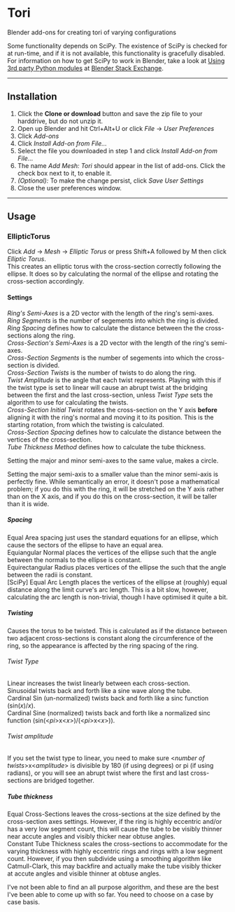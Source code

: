 # Tori
Blender add-ons for creating tori of varying configurations

Some functionality depends on SciPy. The existence of SciPy is checked for at run-time, and if it is not available, this functionality is gracefully disabled.  
For information on how to get SciPy to work in Blender, take a look at [Using 3rd party Python modules](https://blender.stackexchange.com/questions/5287/using-3rd-party-python-modules) at [Blender Stack Exchange](https://blender.stackexchange.com/).

-----

## Installation
1. Click the **Clone or download** button and save the zip file to your harddrive, but do not unzip it.
2. Open up Blender and hit Ctrl+Alt+U or click _File_ -> _User Preferences_
3. Click _Add-ons_
4. Click _Install Add-on from File..._
5. Select the file you downloaded in step 1 and click _Install Add-on from File..._
6. The name _Add Mesh: Tori_ should appear in the list of add-ons. Click the check box next to it, to enable it.
7. _(Optional):_ To make the change persist, click _Save User Settings_
8. Close the user preferences window.

-----

## Usage

### EllipticTorus
Click _Add_ -> _Mesh_ -> _Elliptic Torus_ or press Shift+A followed by M then click _Elliptic Torus_.  
This creates an elliptic torus with the cross-section correctly following the ellipse. It does so by calculating the normal of the ellipse and rotating the cross-section accordingly.

#### Settings
_Ring's Semi-Axes_ is a 2D vector with the length of the ring's semi-axes.  
_Ring Segments_ is the number of segements into which the ring is divided.  
_Ring Spacing_ defines how to calculate the distance between the the cross-sections along the ring.  
_Cross-Section's Semi-Axes_ is a 2D vector with the length of the ring's semi-axes.  
_Cross-Section Segments_ is the number of segements into which the cross-section is divided.  
_Cross-Section Twists_ is the number of twists to do along the ring.  
_Twist Amplitude_ is the angle that each twist represents. Playing with this if the twist type is set to linear will cause an abrupt twist at the bridging between the first and the last cross-section, unless 
_Twist Type_ sets the algorithm to use for calculating the twists.  
_Cross-Section Initial Twist_ rotates the cross-section on the Y axis **before** aligning it with the ring's normal and moving it to its position. This is the starting rotation, from which the twisting is calculated.  
_Cross-Section Spacing_ defines how to calculate the distance between the vertices of the cross-section.  
_Tube Thickness Method_ defines how to calculate the tube thickness.  

Setting the major and minor semi-axes to the same value, makes a circle.

Setting the major semi-axis to a smaller value than the minor semi-axis is perfectly fine. While semantically an error, it doesn't pose a mathematical problem; if you do this with the ring, it will be stretched on the Y axis rather than on the X axis, and if you do this on the cross-section, it will be taller than it is wide.

##### Spacing
Equal Area spacing just uses the standard equations for an ellipse, which cause the sectors of the ellipse to have an equal area.  
Equiangular Normal places the vertices of the ellipse such that the angle between the normals to the ellipse is constant.  
Equirectangular Radius places vertices of the ellipse the such that the angle between the radii is constant.  
[SciPy] Equal Arc Length places the vertices of the ellipse at (roughly) equal distance along the limit curve's arc length. This is a bit slow, however, calculating the arc length is non-trivial, though I have optimised it quite a bit.

##### Twisting
Causes the torus to be twisted. This is calculated as if the distance between two adjacent cross-sections is constant along the circumference of the ring, so the appearance is affected by the ring spacing of the ring.

###### Twist Type
Linear increases the twist linearly between each cross-section.  
Sinusoidal twists back and forth like a sine wave along the tube.  
Cardinal Sin (un-normalized) twists back and forth like a sinc function (sin(_x_)/_x_).  
Cardinal Sine (normalized) twists back and forth like a normalized sinc function (sin(<_pi_>x<_x_>)/(<_pi_>x<_x_>)).

###### Twist amplitude
If you set the twist type to linear, you need to make sure <_number of twists_>x<_amplitude_> is divisible by 180 (if using degrees) or pi (if using radians), or you will see an abrupt twist where the first and last cross-sections are bridged together.

##### Tube thickness
Equal Cross-Sections leaves the cross-sections at the size defined by the cross-section axes settings. However, if the ring is highly eccentric and/or has a very low segment count, this will cause the tube to be visibly thinner near accute angles and visibly thicker near obtuse angles.  
Constant Tube Thickness scales the cross-sections to accommodate for the varying thickness with highly eccentric rings and rings with a low segment count. However, if you then subdivide using a smoothing algorithm like Catmull-Clark, this may backfire and actually make the tube visibly thicker at accute angles and visible thinner at obtuse angles.

I've not been able to find an all purpose algorithm, and these are the best I've been able to come up with so far. You need to choose on a case by case basis.